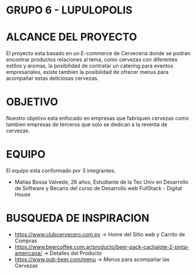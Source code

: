 # GRUPO 6 - LUPULOPOLIS

# ALCANCE DEL PROYECTO
El proyecto esta basado en un E-commerce de Cerveceria donde se podran encontrar productos relaciones al tema, como cervezas con diferentes estilos y aromas, la posibilidad de contratar un catering para eventos empresariales, existe tambien la posibilidad de ofrecer menus para acompañar estas deliciosas cervezas.

# OBJETIVO
Nuestro objetivo esta enfocado en empresas que fabriquen cervezas como tambien empresas de terceros que solo se dedican a la reventa de cervezas.

# EQUIPO
El equipo esta conformado por 3 integrantes.
* Matias Bossa Valvede, 26 años, Estudiante de la Tec Univ en Desarrollo de Software y Becario del curso de Desarrollo web FullStack - Digital House

# BUSQUEDA DE INSPIRACION

* https://www.clubcervecero.com.py -> Home del Sitio web y Carrito de Compras
* https://www.beercoffee.com.ar/producto/beer-pack-cachalote-2-pinta-americana/ -> Detalles del Producto
* https://www.pub-beer.com/menu -> Menus para acompañar las Cervezas
